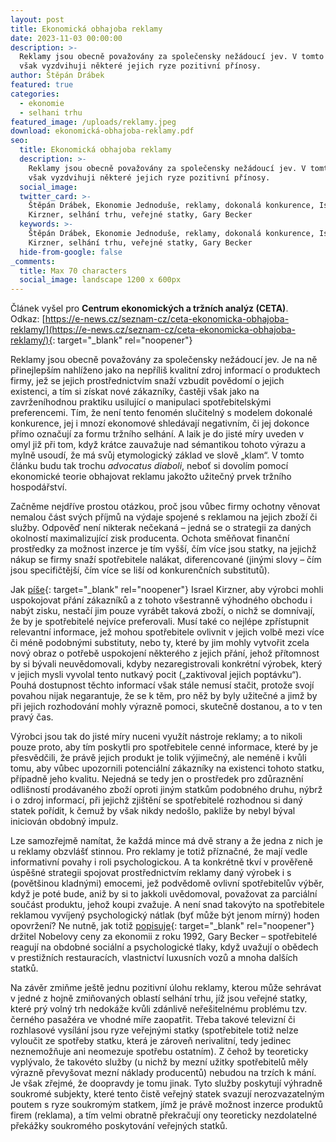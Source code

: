 ```yaml
---
layout: post
title: Ekonomická obhajoba reklamy
date: 2023-11-03 00:00:00
description: >-
  Reklamy jsou obecně považovány za společensky nežádoucí jev. V tomto článku
  však vyzdvihuji některé jejich ryze pozitivní přínosy.
author: Štěpán Drábek
featured: true
categories:
  - ekonomie
  - selhani trhu
featured_image: /uploads/reklamy.jpeg
download: ekonomická-obhajoba-reklamy.pdf
seo:
  title: Ekonomická obhajoba reklamy
  description: >-
    Reklamy jsou obecně považovány za společensky nežádoucí jev. V tomto článku
    však vyzdvihuji některé jejich ryze pozitivní přínosy.
  social_image:
  twitter_card: >-
    Štěpán Drábek, Ekonomie Jednoduše, reklamy, dokonalá konkurence, Israel
    Kirzner, selhání trhu, veřejné statky, Gary Becker
  keywords: >-
    Štěpán Drábek, Ekonomie Jednoduše, reklamy, dokonalá konkurence, Israel
    Kirzner, selhání trhu, veřejné statky, Gary Becker
  hide-from-google: false
_comments:
  title: Max 70 characters
  social_image: landscape 1200 x 600px
---
```

Článek vyšel pro&nbsp;**Centrum ekonomických a tržních analýz (CETA)**. Odkaz:&nbsp;[https://e-news.cz/seznam-cz/ceta-ekonomicka-obhajoba-reklamy/](https://e-news.cz/seznam-cz/ceta-ekonomicka-obhajoba-reklamy/){: target="_blank" rel="noopener"}



Reklamy jsou obecně považovány za společensky nežádoucí jev. Je na ně přinejlepším nahlíženo jako na nepříliš kvalitní zdroj informací o produktech firmy, jež se jejich prostřednictvím snaží vzbudit povědomí o jejich existenci, a tím si získat nové zákazníky, častěji však jako na zavrženíhodnou praktiku usilující o manipulaci spotřebitelskými preferencemi. Tím, že není tento fenomén slučitelný s modelem dokonalé konkurence, jej i mnozí ekonomové shledávají negativním, či jej dokonce přímo označují za formu tržního selhání. A laik je do jisté míry uveden v omyl již při tom, když krátce zauvažuje nad sémantikou tohoto výrazu a mylně usoudí, že má svůj etymologický základ ve slově „klam“. V tomto článku budu tak trochu *advocatus diaboli*, neboť si dovolím pomocí ekonomické teorie obhajovat reklamu jakožto užitečný prvek tržního hospodářství.



Začněme nejdříve prostou otázkou, proč jsou vůbec firmy ochotny věnovat nemalou část svých příjmů na výdaje spojené s reklamou na jejich zboží či služby. Odpověď není nikterak nečekaná – jedná se o strategii za daných okolností maximalizující zisk producenta. Ochota směňovat finanční prostředky za možnost inzerce je tím vyšší, čím více jsou statky, na jejichž nákup se firmy snaží spotřebitele nalákat, diferencované (jinými slovy – čím jsou specifičtější, čím více se liší od konkurenčních substitutů).



Jak [píše](https://libinst.cz/wp-content/uploads/2017/03/kirzner_jak_funguji_trhy.pdf){: target="_blank" rel="noopener"} Israel Kirzner, aby výrobci mohli uspokojovat přání zákazníků a z tohoto všestranně výhodného obchodu i nabýt zisku, nestačí jim pouze vyrábět taková zboží, o nichž se domnívají, že by je spotřebitelé nejvíce preferovali. Musí také co nejlépe zpřístupnit relevantní informace, jež mohou spotřebitele ovlivnit v jejich volbě mezi více či méně podobnými substituty, nebo ty, které by jim mohly vytvořit zcela nový obraz o potřebě uspokojení některého z jejich přání, jehož přítomnost by si bývali neuvědomovali, kdyby nezaregistrovali konkrétní výrobek, který v jejich mysli vyvolal tento nutkavý pocit („zaktivoval jejich poptávku“). Pouhá dostupnost těchto informací však stále nemusí stačit, protože svojí povahou nijak negarantuje, že se k těm, pro něž by byly užitečné a jimž by při jejich rozhodování mohly výrazně pomoci, skutečně dostanou, a to v ten pravý čas.



Výrobci jsou tak do jisté míry nuceni využít nástroje reklamy; a to nikoli pouze proto, aby tím poskytli pro spotřebitele cenné informace, které by je přesvědčili, že právě jejich produkt je tolik výjimečný, ale neméně i kvůli tomu, aby vůbec upozornili potenciální zákazníky na existenci tohoto statku, případně jeho kvalitu. Nejedná se tedy jen o prostředek pro zdůraznění odlišností prodávaného zboží oproti jiným statkům podobného druhu, nýbrž i o zdroj informací, při jejichž zjištění se spotřebitelé rozhodnou si daný statek pořídit, k čemuž by však nikdy nedošlo, pakliže by nebyl býval iniciován obdobný impulz.



Lze samozřejmě namítat, že každá mince má dvě strany a že jedna z nich je u reklamy obzvlášť stinnou. Pro reklamy je totiž příznačné, že mají vedle informativní povahy i roli psychologickou. A ta konkrétně tkví v prověřeně úspěšné strategii spojovat prostřednictvím reklamy daný výrobek i s (povětšinou kladnými) emocemi, jež podvědomě ovlivní spotřebitelův výběr, když je poté bude, aniž by si to jakkoli uvědomoval, považovat za parciální součást produktu, jehož koupi zvažuje. A není snad takovýto na spotřebitele reklamou vyvíjený psychologický nátlak (byť může být jenom mírný) hoden opovržení? Ne nutně, jak totiž [popisuje](https://www.jstor.org/stable/2118455){: target="_blank" rel="noopener"} držitel Nobelovy ceny za ekonomii z roku 1992, Gary Becker – spotřebitelé reagují na obdobné sociální a psychologické tlaky, když uvažují o obědech v prestižních restauracích, vlastnictví luxusních vozů a mnoha dalších statků.



Na závěr zmiňme ještě jednu pozitivní úlohu reklamy, kterou může sehrávat v jedné z hojně zmiňovaných oblastí selhání trhu, jíž jsou veřejné statky, které prý volný trh nedokáže kvůli zdánlivě neřešitelnému problému tzv. černého pasažéra ve vhodné míře zaopatřit. Třeba takové televizní či rozhlasové vysílání jsou ryze veřejnými statky (spotřebitele totiž nelze vyloučit ze spotřeby statku, která je zároveň nerivalitní, tedy jedinec neznemožňuje ani neomezuje spotřebu ostatním). Z čehož by teoreticky vyplývalo, že takovéto služby (u nichž by mezní užitky spotřebitelů měly výrazně převyšovat mezní náklady producentů) nebudou na trzích k mání. Je však zřejmé, že doopravdy je tomu jinak. Tyto služby poskytují výhradně soukromé subjekty, které tento čistě veřejný statek svazují nerozvazatelným poutem s ryze soukromým statkem, jímž je právě možnost inzerce produktů firem (reklama), a tím velmi obratně překračují ony teoreticky nezdolatelné překážky soukromého poskytování veřejných statků.